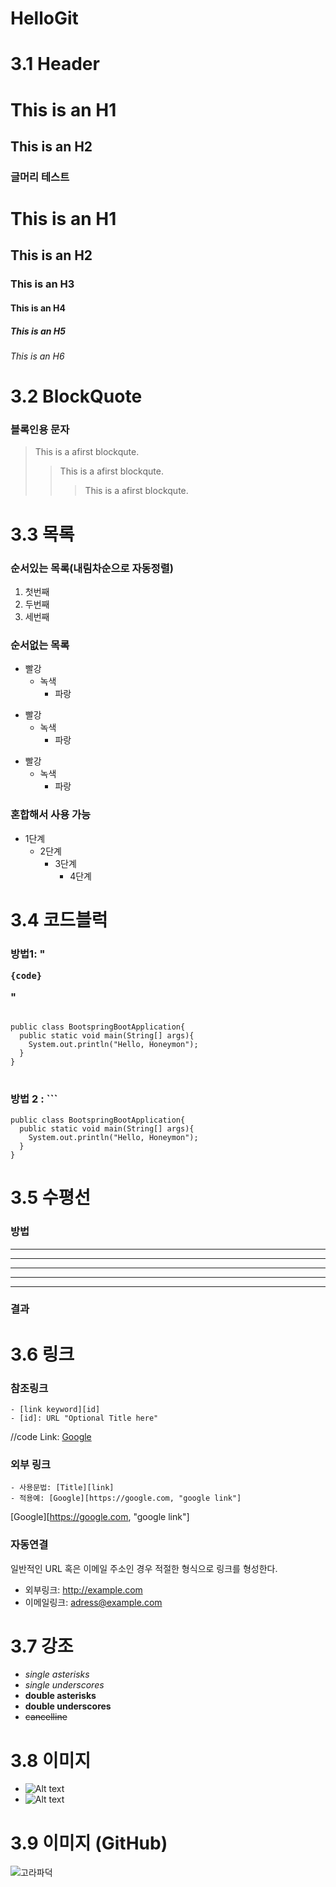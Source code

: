 # HelloGit

# 3.1 Header
This is an H1
==============

This is an H2
-------------

### 글머리 테스트
# This is an H1
## This is an H2
### This is an H3
#### This is an H4
##### This is an H5
###### This is an H6

# 3.2 BlockQuote
### 블록인용 문자
> This is a afirst blockqute.
> > This is a afirst blockqute.
> > > This is a afirst blockqute.

# 3.3 목록
### 순서있는 목록(내림차순으로 자동정렬)
1. 첫번째
2. 두번째
3. 세번째
### 순서없는 목록
* 빨강
  * 녹색
    * 파랑
+ 빨강
  + 녹색
    + 파랑
- 빨강
  - 녹색
    - 파랑
### 혼합해서 사용 가능
* 1단계
  - 2단계
    + 3단계
      + 4단계
      
# 3.4 코드블럭
### 방법1: "<pre><code>{code}</code></pre>"
<pre>
<code>
public class BootspringBootApplication{
  public static void main(String[] args){
    System.out.println("Hello, Honeymon");
  }
}
</code>
</pre>
### 방법 2 : ```
```
public class BootspringBootApplication{
  public static void main(String[] args){
    System.out.println("Hello, Honeymon");
  }
}
```

# 3.5 수평선
### 방법
* * *
***
*****
- - -
-----------------------------
### 결과
# 3.6 링크
### 참조링크
```
- [link keyword][id]
- [id]: URL "Optional Title here"
```

//code
Link: [Google][googlelink]

[googlelink]: https://google.com "Go google"
### 외부 링크
```
- 사용문법: [Title][link]
- 적용예: [Google][https://google.com, "google link"]
```
[Google][https://google.com, "google link"]
### 자동연결
일반적인 URL 혹은 이메일 주소인 경우 적절한 형식으로 링크를 형성한다.
* 외부링크: <http://example.com>
* 이메일링크: <adress@example.com>

# 3.7 강조
- *single asterisks*
- _single underscores_
- **double asterisks**
- __double underscores__
- ~~cancelline~~

# 3.8 이미지
- ![Alt text](/path/to/img.jpg)
- ![Alt text](/path/to/img.jpg "Optional title")

# 3.9 이미지 (GitHub)
![고라파덕](https://user-images.githubusercontent.com/43196905/96084322-dbab1500-0ef9-11eb-9bb7-960091043ded.jpg)
